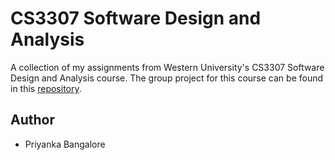 # CS3307 Software Design and Analysis

A collection of my assignments from Western University's CS3307 Software Design and Analysis course. The group project for this course can be found in this [repository](https://github.com/priyankabangalore/EyeQ-Security-System).

## Author
- Priyanka Bangalore

